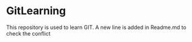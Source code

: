 # GitLearning
This repository is used to learn GIT.
A new line is added in Readme.md to check the conflict
